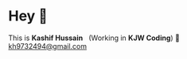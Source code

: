 # Hey 👋
This is <strong>Kashif Hussain</strong> &nbsp; (Working in <strong>KJW Coding</strong>)
📧 kh9732494@gmail.com

